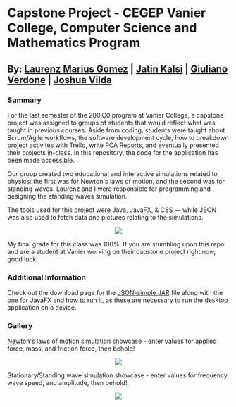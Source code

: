 # Capstone Project - CEGEP Vanier College, Computer Science and Mathematics Program
## By: [Laurenz Marius Gomez](https://github.com/GolimarGit) | [Jatin Kalsi](https://github.com/jateen67) | [Giuliano Verdone](https://github.com/Verdone) | [Joshua Vilda](https://github.com/Gecko30)

### Summary
For the last semester of the 200.C0 program at Vanier College, a capstone project was assigned to groups of students that would reflect what was taught in previous courses. Aside from coding, students were taught about Scrum/Agile workflows, the software development cycle, how to breakdown project activites with Trello, write PCA Reports, and eventually presented their projects in-class. In this repository, the code for the application has been made accessible.

Our group created two educational and interactive simulations related to physics: the first was for Newton's laws of motion, and the second was for standing waves. Laurenz and I were responsible for programming and designing the standing waves simulation.

The tools used for this project were Java, JavaFX, & CSS — while JSON was also used to fetch data and pictures relating to the simulations.
<p align="center">
  <a href="https://skillicons.dev">
    <img src="https://skillicons.dev/icons?i=java,css" />
  </a>
</p>

My final grade for this class was 100%. If you are stumbling upon this repo and are a student at Vanier working on their capstone project right now, good luck!

### Additional Information

Check out the download page for the [JSON-simple JAR](https://code.google.com/archive/p/json-simple/downloads) file along with the one for [JavaFX](https://gluonhq.com/products/javafx/) and [how to run it](https://openjfx.io/openjfx-docs/), as these are necessary to run the desktop application on a device.

### Gallery

Newton's laws of motion simulation showcase - enter values for applied force, mass, and friction force, then behold!
<p align="center">
  <a href="https://user-images.githubusercontent.com">
    <img src="https://user-images.githubusercontent.com/106696411/181864350-9199989d-fab8-470e-99b9-d8df47324afd.gif" />
  </a>
</p>

Stationary/Standing wave simulation showcase - enter values for frequency, wave speed, and amplitude, then behold!
<p align="center">
  <a href="https://user-images.githubusercontent.com">
    <img src="https://user-images.githubusercontent.com/106696411/181864363-5cf83c29-6752-4c07-88ba-c76c59b8ee39.gif" />
  </a>
</p>
